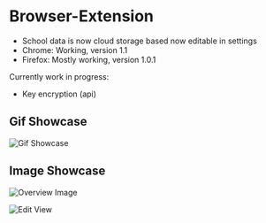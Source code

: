# Browser-Extension

- School data is now cloud storage based now editable in settings
- Chrome: Working, version 1.1
- Firefox: Mostly working, version 1.0.1

Currently work in progress:
- Key encryption (api)

## Gif Showcase

![Gif Showcase](https://media.giphy.com/media/3oFzmomIIw5d3aWMW4/giphy.gif)

## Image Showcase

![Overview Image](https://image.prntscr.com/image/u5aMrtciSP2KQOT4Lyfhyw.png)

![Edit View](https://image.prntscr.com/image/PqxiHP7UTpOrDNlFBafBUA.png)
